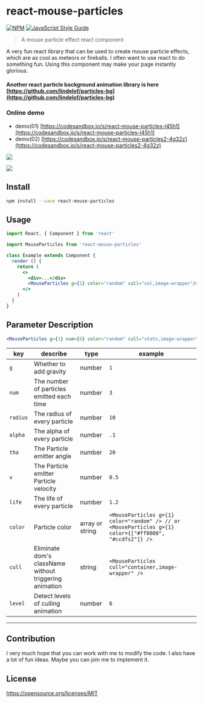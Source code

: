 # react-mouse-particles

[![NPM](https://img.shields.io/npm/v/react-mouse-particles.svg)](https://www.npmjs.com/package/react-mouse-particles) [![JavaScript Style Guide](https://img.shields.io/badge/code_style-standard-brightgreen.svg)](https://standardjs.com)

> A mouse particle effect react component

A very fun react library that can be used to create mouse particle effects, which are as cool as meteors or fireballs. I often want to use react to do something fun. Using this component may make your page instantly glorious.

#### Another react particle background animation library is here [https://github.com/lindelof/particles-bg](https://github.com/lindelof/particles-bg)

### Online demo
* demo(01) [https://codesandbox.io/s/react-mouse-particles-l45h1](https://codesandbox.io/s/react-mouse-particles-l45h1)
* demo(02) [https://codesandbox.io/s/react-mouse-particles2-4g32z](https://codesandbox.io/s/react-mouse-particles2-4g32z)

![](https://github.com/lindelof/react-mouse-particles/blob/master/image/01.gif?raw=true)

![](https://github.com/lindelof/react-mouse-particles/blob/master/image/02.gif?raw=true)


## Install

```bash
npm install --save react-mouse-particles
```

## Usage

```jsx
import React, { Component } from 'react'

import MouseParticles from 'react-mouse-particles'

class Example extends Component {
  render () {
    return (
      <>
        <div>...</div>
        <MouseParticles g={1} color="random" cull="col,image-wrapper"/>
      </>
    )
  }
}
```

## Parameter Description
```jsx
<MouseParticles g={1} num={6} color="random" cull="stats,image-wrapper" level={6} />
```

key | describe |type | example
----|-----|-----|------
`g` | Whether to add gravity | number | `1`
`num` | The number of particles emitted each time | number | `3`
`radius` | The radius of every particle | number | `10`
`alpha` | The alpha of every particle | number | `.1`
`tha` | The Particle emitter angle | number | `20`
`v` | The Particle emitter Particle velocity | number | `0.5`
`life` | The life of every particle | number | `1.2`
`color` | Particle color  | array or string | `<MouseParticles g={1} color="random" /> // or <MouseParticles g={1} color={["#ff0000", "#ccdfs2"]} />`
`cull` | Eliminate dom's className without triggering animation  | string | `<MouseParticles cull="container,image-wrapper" />`
`level` | Detect levels of culling animation  | number | `6`

---

## Contribution
I very much hope that you can work with me to modify the code. I also have a lot of fun ideas. Maybe you can join me to implement it.

## License

https://opensource.org/licenses/MIT
